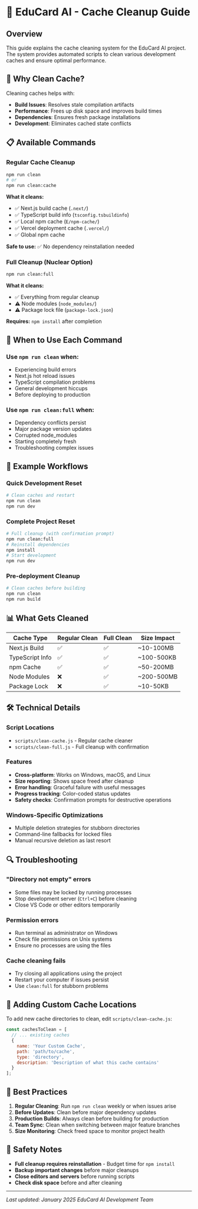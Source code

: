 # 🧹 EduCard AI - Cache Cleanup Guide

## Overview

This guide explains the cache cleaning system for the EduCard AI project. The system provides automated scripts to clean various development caches and ensure optimal performance.

## 🎯 Why Clean Cache?

Cleaning caches helps with:
- **Build Issues**: Resolves stale compilation artifacts
- **Performance**: Frees up disk space and improves build times
- **Dependencies**: Ensures fresh package installations
- **Development**: Eliminates cached state conflicts

## 📋 Available Commands

### Regular Cache Cleanup
```bash
npm run clean
# or
npm run clean:cache
```

**What it cleans:**
- ✅ Next.js build cache (`.next/`)
- ✅ TypeScript build info (`tsconfig.tsbuildinfo`)
- ✅ Local npm cache (`E/npm-cache/`)
- ✅ Vercel deployment cache (`.vercel/`)
- ✅ Global npm cache

**Safe to use:** ✅ No dependency reinstallation needed

### Full Cleanup (Nuclear Option)
```bash
npm run clean:full
```

**What it cleans:**
- ✅ Everything from regular cleanup
- ⚠️ Node modules (`node_modules/`)
- ⚠️ Package lock file (`package-lock.json`)

**Requires:** `npm install` after completion

## 🔧 When to Use Each Command

### Use `npm run clean` when:
- Experiencing build errors
- Next.js hot reload issues
- TypeScript compilation problems
- General development hiccups
- Before deploying to production

### Use `npm run clean:full` when:
- Dependency conflicts persist
- Major package version updates
- Corrupted node_modules
- Starting completely fresh
- Troubleshooting complex issues

## 🚀 Example Workflows

### Quick Development Reset
```bash
# Clean caches and restart
npm run clean
npm run dev
```

### Complete Project Reset
```bash
# Full cleanup (with confirmation prompt)
npm run clean:full
# Reinstall dependencies
npm install
# Start development
npm run dev
```

### Pre-deployment Cleanup
```bash
# Clean caches before building
npm run clean
npm run build
```

## 📊 What Gets Cleaned

| Cache Type | Regular Clean | Full Clean | Size Impact |
|------------|---------------|------------|-------------|
| Next.js Build | ✅ | ✅ | ~10-100MB |
| TypeScript Info | ✅ | ✅ | ~100-500KB |
| npm Cache | ✅ | ✅ | ~50-200MB |
| Node Modules | ❌ | ✅ | ~200-500MB |
| Package Lock | ❌ | ✅ | ~10-50KB |

## 🛠️ Technical Details

### Script Locations
- `scripts/clean-cache.js` - Regular cache cleaner
- `scripts/clean-full.js` - Full cleanup with confirmation

### Features
- **Cross-platform**: Works on Windows, macOS, and Linux
- **Size reporting**: Shows space freed after cleanup
- **Error handling**: Graceful failure with useful messages
- **Progress tracking**: Color-coded status updates
- **Safety checks**: Confirmation prompts for destructive operations

### Windows-Specific Optimizations
- Multiple deletion strategies for stubborn directories
- Command-line fallbacks for locked files
- Manual recursive deletion as last resort

## 🔍 Troubleshooting

### "Directory not empty" errors
- Some files may be locked by running processes
- Stop development server (`Ctrl+C`) before cleaning
- Close VS Code or other editors temporarily

### Permission errors
- Run terminal as administrator on Windows
- Check file permissions on Unix systems
- Ensure no processes are using the files

### Cache cleaning fails
- Try closing all applications using the project
- Restart your computer if issues persist
- Use `clean:full` for stubborn problems

## 📝 Adding Custom Cache Locations

To add new cache directories to clean, edit `scripts/clean-cache.js`:

```javascript
const cachesToClean = [
  // ... existing caches
  {
    name: 'Your Custom Cache',
    path: 'path/to/cache',
    type: 'directory',
    description: 'Description of what this cache contains'
  }
];
```

## 🎉 Best Practices

1. **Regular Cleaning**: Run `npm run clean` weekly or when issues arise
2. **Before Updates**: Clean before major dependency updates
3. **Production Builds**: Always clean before building for production
4. **Team Sync**: Clean when switching between major feature branches
5. **Size Monitoring**: Check freed space to monitor project health

## 🚨 Safety Notes

- **Full cleanup requires reinstallation** - Budget time for `npm install`
- **Backup important changes** before major cleanups
- **Close editors and servers** before running scripts
- **Check disk space** before and after cleaning

---

*Last updated: January 2025*
*EduCard AI Development Team* 